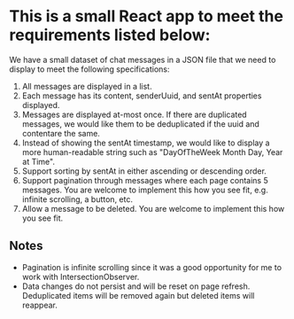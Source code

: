 # This is a small React app to meet the requirements listed below:

We have a small dataset of chat messages in a JSON file that we need to display to meet the following specifications:

1. All messages are displayed in a list.
2. Each message has its content, ​senderUuid​, and ​sentAt​ properties displayed.
3. Messages are displayed at-most once. If there are duplicated messages, we would like
them to be deduplicated if the ​uuid​ and ​content​ are the same.
4. Instead of showing the ​sentAt​ timestamp, we would like to display a more
human-readable string such as ​"DayOfTheWeek Month Day, Year at Time"​.
5. Support sorting by ​sentAt​ in either ascending or descending order.
6. Support pagination through messages where each page contains 5 messages. You are
welcome to implement this how you see fit, e.g. infinite scrolling, a button, etc.
7. Allow a message to be deleted. You are welcome to implement this how you see fit.


## Notes

- Pagination is infinite scrolling since it was a good opportunity for me to work with IntersectionObserver.
- Data changes do not persist and will be reset on page refresh. Deduplicated items will be removed again but deleted items will reappear.
